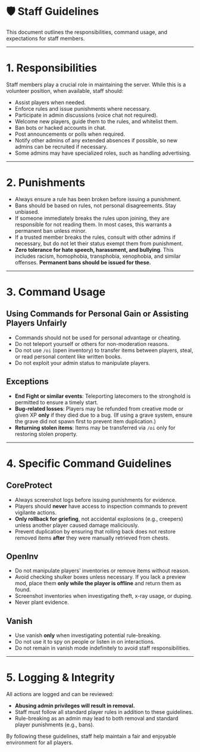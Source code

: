 # 🛡️ **Staff Guidelines**

This document outlines the responsibilities, command usage, and expectations for staff members.

---

# **1. Responsibilities**
Staff members play a crucial role in maintaining the server. While this is a volunteer position, when available, staff should:
- Assist players when needed.
- Enforce rules and issue punishments where necessary.
- Participate in admin discussions (voice chat not required).
- Welcome new players, guide them to the rules, and whitelist them.
- Ban bots or hacked accounts in chat.
- Post announcements or polls when required.
- Notify other admins of any extended absences if possible, so new admins can be recruited if necessary.
- Some admins may have specialized roles, such as handling advertising.

---

# **2. Punishments**
- Always ensure a rule has been broken before issuing a punishment.
- Bans should be based on rules, not personal disagreements. Stay unbiased.
- If someone immediately breaks the rules upon joining, they are responsible for not reading them. In most cases, this warrants a permanent ban unless minor.
- If a trusted member breaks the rules, consult with other admins if necessary, but do not let their status exempt them from punishment.
- **Zero tolerance for hate speech, harassment, and bullying**. This includes racism, homophobia, transphobia, xenophobia, and similar offenses. **Permanent bans should be issued for these.**

---

# **3. Command Usage**
## **Using Commands for Personal Gain or Assisting Players Unfairly**
- Commands should not be used for personal advantage or cheating.
- Do not teleport yourself or others for non-moderation reasons.
- Do not use `/oi` (open inventory) to transfer items between players, steal, or read personal content like written books.
- Do not exploit your admin status to manipulate players.

## **Exceptions**
- **End Fight or similar events**: Teleporting latecomers to the stronghold is permitted to ensure a timely start.
- **Bug-related losses**: Players may be refunded from creative mode or given XP **only** if they died due to a bug. (If using a grave system, ensure the grave did not spawn first to prevent item duplication.)
- **Returning stolen items**: Items may be transferred via `/oi` only for restoring stolen property.

---

# **4. Specific Command Guidelines**
## **CoreProtect**
- Always screenshot logs before issuing punishments for evidence.
- Players should **never** have access to inspection commands to prevent vigilante actions.
- **Only rollback for griefing**, not accidental explosions (e.g., creepers) unless another player caused damage maliciously.
- Prevent duplication by ensuring that rolling back does not restore removed items **after** they were manually retrieved from chests.

## **OpenInv**
- Do not manipulate players' inventories or remove items without reason.
- Avoid checking shulker boxes unless necessary. If you lack a preview mod, place them **only while the player is offline** and return them as found.
- Screenshot inventories when investigating theft, x-ray usage, or duping.
- Never plant evidence.

## **Vanish**
- Use vanish **only** when investigating potential rule-breaking.
- Do not use it to spy on people or listen in on interactions.
- Do not remain in vanish mode indefinitely to avoid staff responsibilities.

---

# **5. Logging & Integrity**
All actions are logged and can be reviewed:
- **Abusing admin privileges will result in removal.**
- Staff must follow all standard player rules in addition to these guidelines.
- Rule-breaking as an admin may lead to both removal and standard player punishments (e.g., bans).

By following these guidelines, staff help maintain a fair and enjoyable environment for all players.